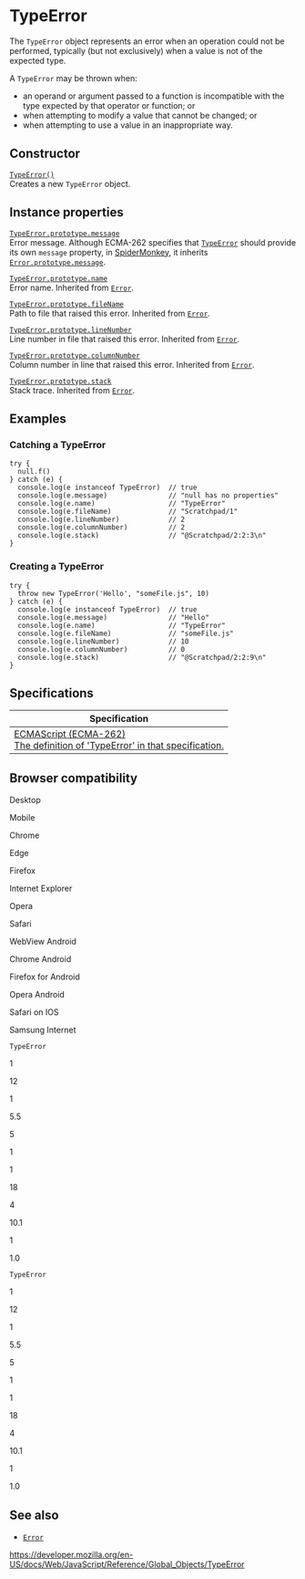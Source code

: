 # TypeError

The `TypeError` object represents an error when an operation could not be performed, typically (but not exclusively) when a value is not of the expected type.

A `TypeError` may be thrown when:

-   an operand or argument passed to a function is incompatible with the type expected by that operator or function; or
-   when attempting to modify a value that cannot be changed; or
-   when attempting to use a value in an inappropriate way.

## Constructor

[`TypeError()`](typeerror/typeerror)  
Creates a new `TypeError` object.

## Instance properties

[`TypeError.prototype.message`](error/message)  
Error message. Although ECMA-262 specifies that [`TypeError`](typeerror) should provide its own `message` property, in [SpiderMonkey](https://developer.mozilla.org/en-US/docs/Mozilla/Projects/SpiderMonkey), it inherits [`Error.prototype.message`](error/message).

[`TypeError.prototype.name`](error/name)  
Error name. Inherited from [`Error`](error).

[`TypeError.prototype.fileName`](error/filename)  
Path to file that raised this error. Inherited from [`Error`](error).

[`TypeError.prototype.lineNumber`](error/linenumber)  
Line number in file that raised this error. Inherited from [`Error`](error).

[`TypeError.prototype.columnNumber`](error/columnnumber)  
Column number in line that raised this error. Inherited from [`Error`](error).

[`TypeError.prototype.stack`](error/stack)  
Stack trace. Inherited from [`Error`](error).

## Examples

### Catching a TypeError

    try {
      null.f()
    } catch (e) {
      console.log(e instanceof TypeError)  // true
      console.log(e.message)               // "null has no properties"
      console.log(e.name)                  // "TypeError"
      console.log(e.fileName)              // "Scratchpad/1"
      console.log(e.lineNumber)            // 2
      console.log(e.columnNumber)          // 2
      console.log(e.stack)                 // "@Scratchpad/2:2:3\n"
    }

### Creating a TypeError

    try {
      throw new TypeError('Hello', "someFile.js", 10)
    } catch (e) {
      console.log(e instanceof TypeError)  // true
      console.log(e.message)               // "Hello"
      console.log(e.name)                  // "TypeError"
      console.log(e.fileName)              // "someFile.js"
      console.log(e.lineNumber)            // 10
      console.log(e.columnNumber)          // 0
      console.log(e.stack)                 // "@Scratchpad/2:2:9\n"
    }

## Specifications

<table><thead><tr class="header"><th>Specification</th></tr></thead><tbody><tr class="odd"><td><a href="https://tc39.es/ecma262/#sec-native-error-types-used-in-this-standard-typeerror">ECMAScript (ECMA-262)<br />
<span class="small">The definition of 'TypeError' in that specification.</span></a></td></tr></tbody></table>

## Browser compatibility

Desktop

Mobile

Chrome

Edge

Firefox

Internet Explorer

Opera

Safari

WebView Android

Chrome Android

Firefox for Android

Opera Android

Safari on IOS

Samsung Internet

`TypeError`

1

12

1

5.5

5

1

1

18

4

10.1

1

1.0

`TypeError`

1

12

1

5.5

5

1

1

18

4

10.1

1

1.0

## See also

-   [`Error`](error)

<a href="https://developer.mozilla.org/en-US/docs/Web/JavaScript/Reference/Global_Objects/TypeError" class="_attribution-link">https://developer.mozilla.org/en-US/docs/Web/JavaScript/Reference/Global_Objects/TypeError</a>

